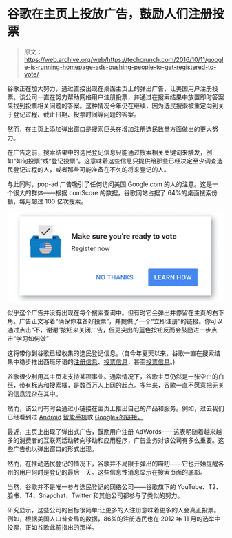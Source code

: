 # 谷歌在主页上投放广告，鼓励人们注册投票 

> 原文：<https://web.archive.org/web/https://techcrunch.com/2016/10/11/google-is-running-homepage-ads-pushing-people-to-get-registered-to-vote/>

谷歌正在加大努力，通过直接出现在桌面主页上的弹出广告，让美国用户注册投票。该公司一直在努力帮助网络用户注册投票，并通过在搜索结果中放置即时答案来找到投票相关问题的答案。这种情况今年仍在继续，因为选民搜索被重定向到关于登记过程、截止日期、投票时间等问题的答案。

然而，在主页上添加弹出窗口是搜索巨头在增加注册选民数量方面做出的更大努力。

在广告之前，搜索结果中的选民登记信息只能通过搜索相关关键词来触发，例如“如何投票”或“登记投票”。这意味着这些信息只提供给那些已经决定至少调查选民登记过程的人，或者那些可能准备在不久的将来登记的人。

与此同时，pop-ad 广告吸引了任何访问美国 Google.com 的人的注意。这是一个很大的群体——根据 comScore 的数据，谷歌网站占据了 64%的桌面搜索份额，每月超过 100 亿次搜索。

![screen-shot-2016-10-11-at-11-00-04-am](img/e631cb6fba13a632b595185f62687ae5.png)

似乎这个广告并没有出现在每个搜索查询中。但有时它会弹出并停留在主页的右下角。广告正文写着“确保你准备好投票”，并提供了一个“立即注册”的链接。你可以通过点击“不，谢谢”按钮来关闭广告，但更突出的蓝色按钮反而会鼓励进一步点击“学习如何做”

这将带你到谷歌已经收集的选民登记信息。(自今年夏天以来，谷歌一直在搜索结果中稳步推出西班牙语的[注册信息](https://web.archive.org/web/20221007025300/https://beta.techcrunch.com/2016/07/18/google-launches-voter-registration-assistance-in-its-search-results/)、[投票信息](https://web.archive.org/web/20221007025300/https://beta.techcrunch.com/2016/08/16/google-search-now-includes-info-on-how-to-vote/)，甚至[投票信息](https://web.archive.org/web/20221007025300/https://beta.techcrunch.com/2016/09/26/google-adds-spanish-language-voting-guides-to-search/)。)

谷歌很少利用其主页来支持某项事业。通常情况下，谷歌主页仍然是一张空白的白纸，带有标志和搜索框，是数百万人上网的起点。多年来，谷歌一直不愿意把无关的信息混杂在其中。

然而，该公司有时会通过小链接在主页上推出自己的产品和服务。例如，过去我们已经看到过 [Android](https://web.archive.org/web/20221007025300/https://beta.techcrunch.com/2009/11/06/google-pushes-droid-with-rare-ad-on-homepage/) [智能手机](https://web.archive.org/web/20221007025300/https://beta.techcrunch.com/2010/01/06/nexus-one-google-homepage/)或 [Google+的链接。](https://web.archive.org/web/20221007025300/https://beta.techcrunch.com/2012/11/22/google-homepage-ad-pushes-google-hangouts-other-google-properties/)

最近，主页上出现了弹出式广告，鼓励用户注册 AdWords——这表明随着越来越多的消费者的互联网活动转向移动和应用程序，广告业务对该公司有多么重要。这些广告也以弹出窗口的形式出现。

然而，在推动选民登记的情况下，谷歌并不局限于弹出的唠叨——它也开始提醒各州的用户何时是登记的最后一天。这些信息性消息显示在搜索页面的底部。

当然，谷歌并不是唯一参与选民登记的网络公司——谷歌旗下的 YouTube、T2、脸书、T4、Snapchat、Twitter 和其他公司都参与了类似的努力。

研究显示，这些公司的目标很简单:让更多的人注册意味着更多的人会真正投票。例如，根据美国人口普查局的数据，86%的注册选民也在 2012 年 11 月的选举中投票，正如谷歌此前指出的那样。